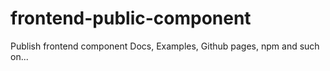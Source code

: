 # frontend-public-component
Publish frontend component Docs, Examples, Github pages, npm and such on... 
